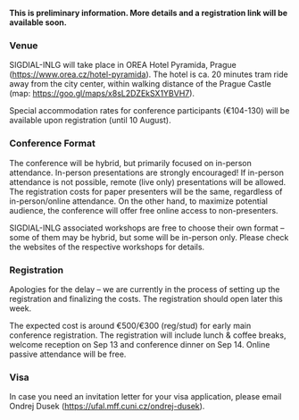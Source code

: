 **This is preliminary information. More details and a registration link will be available soon.**

### Venue

SIGDIAL-INLG will take place in OREA Hotel Pyramida, Prague (https://www.orea.cz/hotel-pyramida). The hotel is ca. 20 minutes tram ride away from the city center, within walking distance of the Prague Castle (map: https://goo.gl/maps/x8sL2DZEkSX1YBVH7).

Special accommodation rates for conference participants (€104-130) will be available upon registration (until 10 August).

### Conference Format

The conference will be hybrid, but primarily focused on in-person attendance. In-person presentations are strongly encouraged! If in-person attendance is not possible, remote (live only) presentations will be allowed. The registration costs for paper presenters will be the same, regardless of in-person/online attendance. On the other hand, to maximize potential audience, the conference will offer free online access to non-presenters.

SIGDIAL-INLG associated workshops are free to choose their own format – some of them may be hybrid, but some will be in-person only. Please check the websites of the respective workshops for details.

### Registration

Apologies for the delay – we are currently in the process of setting up the registration and finalizing the costs. The registration should open later this week. 

The expected cost is around €500/€300 (reg/stud) for early main conference registration. The registration will include lunch & coffee breaks, welcome reception on Sep 13 and conference dinner on Sep 14. 
Online passive attendance will be free.

### Visa

In case you need an invitation letter for your visa application, please email Ondrej Dusek (https://ufal.mff.cuni.cz/ondrej-dusek).



